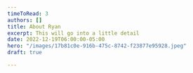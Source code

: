```yaml
---
timeToRead: 3
authors: []
title: About Ryan
excerpt: This will go into a little detail
date: 2022-12-19T06:00:00-05:00
hero: "/images/17b81c0e-916b-475c-8742-f23877e95928.jpeg"
draft: true

---
```

